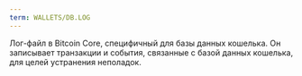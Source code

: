 ```yaml
---
term: WALLETS/DB.LOG
---
```


Лог-файл в Bitcoin Core, специфичный для базы данных кошелька. Он записывает транзакции и события, связанные с базой данных кошелька, для целей устранения неполадок.